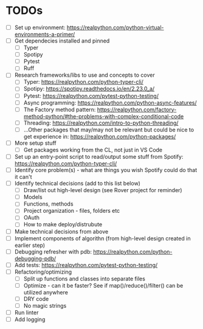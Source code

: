 # TODOs

- [ ] Set up environment: https://realpython.com/python-virtual-environments-a-primer/
- [ ] Get dependecies installed and pinned
    - [ ] Typer
    - [ ] Spotipy
    - [ ] Pytest
    - [ ] Ruff
- [ ] Research frameworks/libs to use and concepts to cover
    - [ ] Typer: https://realpython.com/python-typer-cli/
    - [ ] Spotipy: https://spotipy.readthedocs.io/en/2.23.0_a/
    - [ ] Pytest: https://realpython.com/pytest-python-testing/
    - [ ] Async programming: https://realpython.com/python-async-features/
    - [ ] The Factory method pattern: https://realpython.com/factory-method-python/#the-problems-with-complex-conditional-code
    - [ ] Threading: https://realpython.com/intro-to-python-threading/
    - [ ] ...Other packages that may/may not be relevant but could be nice to get experience in: https://realpython.com/python-packages/
- [ ] More setup stuff
    - [ ] Get packages working from the CL, not just in VS Code
- [ ] Set up an entry-point script to read/output some stuff from Spotify: https://realpython.com/python-typer-cli/
- [ ] Identify core problem(s) - what are things you wish Spotify could do that it can't
- [ ] Identify technical decisions (add to this list below)
    - [ ] Draw/list out high-level design (see Rover project for reminder)
    - [ ] Models
    - [ ] Functions, methods
    - [ ] Project organization - files, folders etc
    - [ ] OAuth
    - [ ] How to make deploy/distrubute
- [ ] Make technical decisions from above
- [ ] Implement components of algorithn (from high-level design created in earlier step)
- [ ] Debugging refresher with pdb: https://realpython.com/python-debugging-pdb/
- [ ] Add tests: https://realpython.com/pytest-python-testing/
- [ ] Refactoring/optimizing
    - [ ] Split up functions and classes into separate files
    - [ ] Optimize - can it be faster? See if map()/reduce()/filter() can be utilized anywhere
    - [ ] DRY code
    - [ ] No magic strings
- [ ] Run linter
- [ ] Add logging